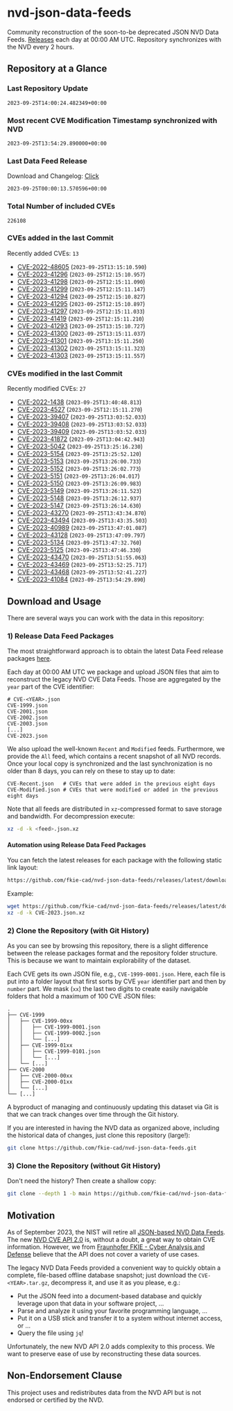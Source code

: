 # nvd-json-data-feeds

Community reconstruction of the soon-to-be deprecated JSON NVD Data Feeds. 
[Releases](https://github.com/fkie-cad/nvd-json-data-feeds/releases/latest) each day at 00:00 AM UTC.
Repository synchronizes with the NVD every 2 hours.

## Repository at a Glance

### Last Repository Update

```plain
2023-09-25T14:00:24.482349+00:00
```

### Most recent CVE Modification Timestamp synchronized with NVD

```plain
2023-09-25T13:54:29.890000+00:00
```

### Last Data Feed Release

Download and Changelog: [Click](https://github.com/fkie-cad/nvd-json-data-feeds/releases/latest)

```plain
2023-09-25T00:00:13.570596+00:00
```

### Total Number of included CVEs

```plain
226108
```

### CVEs added in the last Commit

Recently added CVEs: `13`

* [CVE-2022-48605](CVE-2022/CVE-2022-486xx/CVE-2022-48605.json) (`2023-09-25T13:15:10.590`)
* [CVE-2023-41296](CVE-2023/CVE-2023-412xx/CVE-2023-41296.json) (`2023-09-25T12:15:10.957`)
* [CVE-2023-41298](CVE-2023/CVE-2023-412xx/CVE-2023-41298.json) (`2023-09-25T12:15:11.090`)
* [CVE-2023-41299](CVE-2023/CVE-2023-412xx/CVE-2023-41299.json) (`2023-09-25T12:15:11.147`)
* [CVE-2023-41294](CVE-2023/CVE-2023-412xx/CVE-2023-41294.json) (`2023-09-25T12:15:10.827`)
* [CVE-2023-41295](CVE-2023/CVE-2023-412xx/CVE-2023-41295.json) (`2023-09-25T12:15:10.897`)
* [CVE-2023-41297](CVE-2023/CVE-2023-412xx/CVE-2023-41297.json) (`2023-09-25T12:15:11.033`)
* [CVE-2023-41419](CVE-2023/CVE-2023-414xx/CVE-2023-41419.json) (`2023-09-25T12:15:11.210`)
* [CVE-2023-41293](CVE-2023/CVE-2023-412xx/CVE-2023-41293.json) (`2023-09-25T13:15:10.727`)
* [CVE-2023-41300](CVE-2023/CVE-2023-413xx/CVE-2023-41300.json) (`2023-09-25T13:15:11.037`)
* [CVE-2023-41301](CVE-2023/CVE-2023-413xx/CVE-2023-41301.json) (`2023-09-25T13:15:11.250`)
* [CVE-2023-41302](CVE-2023/CVE-2023-413xx/CVE-2023-41302.json) (`2023-09-25T13:15:11.323`)
* [CVE-2023-41303](CVE-2023/CVE-2023-413xx/CVE-2023-41303.json) (`2023-09-25T13:15:11.557`)


### CVEs modified in the last Commit

Recently modified CVEs: `27`

* [CVE-2022-1438](CVE-2022/CVE-2022-14xx/CVE-2022-1438.json) (`2023-09-25T13:40:48.813`)
* [CVE-2023-4527](CVE-2023/CVE-2023-45xx/CVE-2023-4527.json) (`2023-09-25T12:15:11.270`)
* [CVE-2023-39407](CVE-2023/CVE-2023-394xx/CVE-2023-39407.json) (`2023-09-25T13:03:52.033`)
* [CVE-2023-39408](CVE-2023/CVE-2023-394xx/CVE-2023-39408.json) (`2023-09-25T13:03:52.033`)
* [CVE-2023-39409](CVE-2023/CVE-2023-394xx/CVE-2023-39409.json) (`2023-09-25T13:03:52.033`)
* [CVE-2023-41872](CVE-2023/CVE-2023-418xx/CVE-2023-41872.json) (`2023-09-25T13:04:42.943`)
* [CVE-2023-5042](CVE-2023/CVE-2023-50xx/CVE-2023-5042.json) (`2023-09-25T13:25:16.230`)
* [CVE-2023-5154](CVE-2023/CVE-2023-51xx/CVE-2023-5154.json) (`2023-09-25T13:25:52.120`)
* [CVE-2023-5153](CVE-2023/CVE-2023-51xx/CVE-2023-5153.json) (`2023-09-25T13:26:00.733`)
* [CVE-2023-5152](CVE-2023/CVE-2023-51xx/CVE-2023-5152.json) (`2023-09-25T13:26:02.773`)
* [CVE-2023-5151](CVE-2023/CVE-2023-51xx/CVE-2023-5151.json) (`2023-09-25T13:26:04.017`)
* [CVE-2023-5150](CVE-2023/CVE-2023-51xx/CVE-2023-5150.json) (`2023-09-25T13:26:09.983`)
* [CVE-2023-5149](CVE-2023/CVE-2023-51xx/CVE-2023-5149.json) (`2023-09-25T13:26:11.523`)
* [CVE-2023-5148](CVE-2023/CVE-2023-51xx/CVE-2023-5148.json) (`2023-09-25T13:26:12.937`)
* [CVE-2023-5147](CVE-2023/CVE-2023-51xx/CVE-2023-5147.json) (`2023-09-25T13:26:14.630`)
* [CVE-2023-43270](CVE-2023/CVE-2023-432xx/CVE-2023-43270.json) (`2023-09-25T13:43:34.870`)
* [CVE-2023-43494](CVE-2023/CVE-2023-434xx/CVE-2023-43494.json) (`2023-09-25T13:43:35.503`)
* [CVE-2023-40989](CVE-2023/CVE-2023-409xx/CVE-2023-40989.json) (`2023-09-25T13:47:01.087`)
* [CVE-2023-43128](CVE-2023/CVE-2023-431xx/CVE-2023-43128.json) (`2023-09-25T13:47:09.797`)
* [CVE-2023-5134](CVE-2023/CVE-2023-51xx/CVE-2023-5134.json) (`2023-09-25T13:47:32.760`)
* [CVE-2023-5125](CVE-2023/CVE-2023-51xx/CVE-2023-5125.json) (`2023-09-25T13:47:46.330`)
* [CVE-2023-43470](CVE-2023/CVE-2023-434xx/CVE-2023-43470.json) (`2023-09-25T13:51:55.063`)
* [CVE-2023-43469](CVE-2023/CVE-2023-434xx/CVE-2023-43469.json) (`2023-09-25T13:52:25.717`)
* [CVE-2023-43468](CVE-2023/CVE-2023-434xx/CVE-2023-43468.json) (`2023-09-25T13:52:41.227`)
* [CVE-2023-41084](CVE-2023/CVE-2023-410xx/CVE-2023-41084.json) (`2023-09-25T13:54:29.890`)


## Download and Usage

There are several ways you can work with the data in this repository:

### 1) Release Data Feed Packages

The most straightforward approach is to obtain the latest Data Feed release packages [here](https://github.com/fkie-cad/nvd-json-data-feeds/releases/latest).

Each day at 00:00 AM UTC we package and upload JSON files that aim to reconstruct the legacy NVD CVE Data Feeds.
Those are aggregated by the `year` part of the CVE identifier:

```
# CVE-<YEAR>.json
CVE-1999.json
CVE-2001.json
CVE-2002.json
CVE-2003.json
[...]
CVE-2023.json
```

We also upload the well-known `Recent` and `Modified` feeds.
Furthermore, we provide the `All` feed, which contains a recent snapshot of all NVD records.
Once your local copy is synchronized and the last synchronization is no older than 8 days, you can rely on these to stay up to date:

```plain
CVE-Recent.json   # CVEs that were added in the previous eight days
CVE-Modified.json # CVEs that were modified or added in the previous eight days
```

Note that all feeds are distributed in `xz`-compressed format to save storage and bandwidth.
For decompression execute:

```sh
xz -d -k <feed>.json.xz
```


#### Automation using Release Data Feed Packages

You can fetch the latest releases for each package with the following static link layout:

```sh
https://github.com/fkie-cad/nvd-json-data-feeds/releases/latest/download/CVE-<YEAR>.json.xz
```

Example:

```sh
wget https://github.com/fkie-cad/nvd-json-data-feeds/releases/latest/download/CVE-2023.json.xz
xz -d -k CVE-2023.json.xz
```

### 2) Clone the Repository (with Git History)

As you can see by browsing this repository, there is a slight difference between the release packages format and the repository folder structure.
This is because we want to maintain explorability of the dataset.

Each CVE gets its own JSON file, e.g., `CVE-1999-0001.json`.
Here, each file is put into a folder layout that first sorts by CVE `year` identifier part and then by `number` part.
We mask (`xx`) the last two digits to create easily navigable folders that hold a maximum of 100 CVE JSON files:

```plain
.
├── CVE-1999
│   ├── CVE-1999-00xx
│   │   ├── CVE-1999-0001.json
│   │   ├── CVE-1999-0002.json
│   │   └── [...]
│   ├── CVE-1999-01xx
│   │   ├── CVE-1999-0101.json
│   │   └── [...]
│   └── [...]
├── CVE-2000
│   ├── CVE-2000-00xx
│   ├── CVE-2000-01xx
│   └── [...]
└── [...]
```

A byproduct of managing and continuously updating this dataset via Git is that we can track changes over time through the Git history.

If you are interested in having the NVD data as organized above, including the historical data of changes, just clone this repository (large!):

```sh
git clone https://github.com/fkie-cad/nvd-json-data-feeds.git
```

### 3) Clone the Repository (without Git History)

Don't need the history? Then create a shallow copy:

```sh
git clone --depth 1 -b main https://github.com/fkie-cad/nvd-json-data-feeds.git
```

## Motivation

As of September 2023, the NIST will retire all [JSON-based NVD Data Feeds](https://nvd.nist.gov/vuln/data-feeds#divRetirementBanner-1).
The new [NVD CVE API 2.0](https://nvd.nist.gov/developers/vulnerabilities) is, without a doubt, a great way to obtain CVE information.
However, we from [Fraunhofer FKIE - Cyber Analysis and Defense](https://www.fkie.fraunhofer.de/en/departments/cad.html) believe that the API does not cover a variety of use cases.

The legacy NVD Data Feeds provided a convenient way to quickly obtain a complete, file-based offline database snapshot; just download the `CVE-<YEAR>.tar.gz`, decompress it, and use it as you please, e.g.:

* Put the JSON feed into a document-based database and quickly leverage upon that data in your software project, ...
* Parse and analyze it using your favorite programming language, ...
* Put it on a USB stick and transfer it to a system without internet access, or ...
* Query the file using `jq`!

Unfortunately, the new NVD API 2.0 adds complexity to this process.
We want to preserve ease of use by reconstructing these data sources.

## Non-Endorsement Clause

This project uses and redistributes data from the NVD API but is not endorsed or certified by the NVD.
